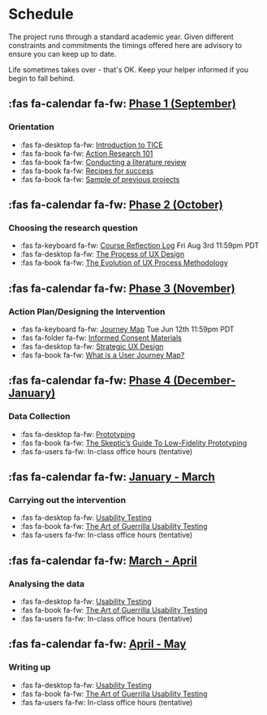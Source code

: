 # Schedule

The project runs through a standard academic year.  Given different constraints and commitments the timings offered here are advisory to ensure you can keep up to date.

Life sometimes takes over - that's OK.  Keep your helper informed if you begin to fall behind.

## :fas fa-calendar fa-fw: [Phase 1 (September)](module-01)

### Orientation  

- :fas fa-desktop fa-fw: [Introduction to TICE](#)   
- :fas fa-book fa-fw: [Action Research 101]()  
- :fas fa-book fa-fw: [Conducting a literature review]()  
- :fas fa-book fa-fw: [Recipes for success]()  
- :fas fa-book fa-fw: [Sample of previous projects](#)

## :fas fa-calendar fa-fw: [Phase 2 (October)](module-02)

### Choosing the research question

- :fas fa-keyboard fa-fw: [Course Reflection Log](https://sso.canvaslms.com/courses/1924881/assignments/14377752) <span class='badge'> Fri Aug 3rd 11:59pm PDT</span>  
- :fas fa-desktop fa-fw: [The Process of UX Design](https://docs.google.com/presentation/d/e/2PACX-1vRnnRFelgw1ksq_p8Eryg3dnyLCRRLPf5fBgdwdv9p-tCIwcxqWvzDGrGbjxGHL7HqEJVpmV26ntk3a/pub?start=false&loop=false&delayms=3000)   
- :fas fa-book fa-fw: [The Evolution of UX Process Methodology](https://uxplanet.org/the-evolution-of-ux-process-methodology-47f52557178b)  

## :fas fa-calendar fa-fw: [Phase 3 (November)](module-03)

### Action Plan/Designing the Intervention

- :fas fa-keyboard fa-fw: [Journey Map](https://sso.canvaslms.com/courses/1924881/assignments/14377756) <span class='badge'> Tue Jun 12th 11:59pm PDT</span>  
- :fas fa-folder fa-fw: [Informed Consent Materials](https://sso.canvaslms.com/courses/1924881/files/folder/Downloads/Informed%20Consent)  
- :fas fa-desktop fa-fw: [Strategic UX Design](https://docs.google.com/presentation/d/e/2PACX-1vRnnRFelgw1ksq_p8Eryg3dnyLCRRLPf5fBgdwdv9p-tCIwcxqWvzDGrGbjxGHL7HqEJVpmV26ntk3a/pub?start=false&loop=false&delayms=3000)   
- :fas fa-book fa-fw: [What is a User Journey Map?](https://www.aytech.ca/blog/user-journey-map/)  

## :fas fa-calendar fa-fw: [Phase 4 (December-January)](module-04)

### Data Collection  

- :fas fa-desktop fa-fw: [Prototyping](https://docs.google.com/presentation/d/e/2PACX-1vRnnRFelgw1ksq_p8Eryg3dnyLCRRLPf5fBgdwdv9p-tCIwcxqWvzDGrGbjxGHL7HqEJVpmV26ntk3a/pub?start=false&loop=false&delayms=3000)   
- :fas fa-book fa-fw: [The Skeptic’s Guide To Low-Fidelity Prototyping](https://www.smashingmagazine.com/2014/10/the-skeptics-guide-to-low-fidelity-prototyping/)  
- :fas fa-users fa-fw: In-class office hours (tentative)  

## :fas fa-calendar fa-fw: [January - March](module-05)

### Carrying out the intervention

- :fas fa-desktop fa-fw: [Usability Testing](https://docs.google.com/presentation/d/e/2PACX-1vRnnRFelgw1ksq_p8Eryg3dnyLCRRLPf5fBgdwdv9p-tCIwcxqWvzDGrGbjxGHL7HqEJVpmV26ntk3a/pub?start=false&loop=false&delayms=3000)   
- :fas fa-book fa-fw: [The Art of Guerrilla Usability Testing](http://www.uxbooth.com/articles/the-art-of-guerrilla-usability-testing/)  
- :fas fa-users fa-fw: In-class office hours (tentative)

## :fas fa-calendar fa-fw: [March - April](module-05)

### Analysing the data  

- :fas fa-desktop fa-fw: [Usability Testing](https://docs.google.com/presentation/d/e/2PACX-1vRnnRFelgw1ksq_p8Eryg3dnyLCRRLPf5fBgdwdv9p-tCIwcxqWvzDGrGbjxGHL7HqEJVpmV26ntk3a/pub?start=false&loop=false&delayms=3000)   
- :fas fa-book fa-fw: [The Art of Guerrilla Usability Testing](http://www.uxbooth.com/articles/the-art-of-guerrilla-usability-testing/)  
- :fas fa-users fa-fw: In-class office hours (tentative)

## :fas fa-calendar fa-fw: [April - May](module-05)

### Writing up  

- :fas fa-desktop fa-fw: [Usability Testing](https://docs.google.com/presentation/d/e/2PACX-1vRnnRFelgw1ksq_p8Eryg3dnyLCRRLPf5fBgdwdv9p-tCIwcxqWvzDGrGbjxGHL7HqEJVpmV26ntk3a/pub?start=false&loop=false&delayms=3000)   
- :fas fa-book fa-fw: [The Art of Guerrilla Usability Testing](http://www.uxbooth.com/articles/the-art-of-guerrilla-usability-testing/)  
- :fas fa-users fa-fw: In-class office hours (tentative)
